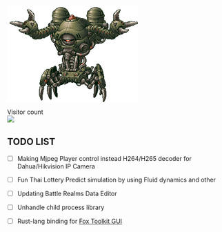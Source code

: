 <img align="center" src="https://github.com/KravitzMC/KravitzMC/blob/main/aa4.gif"> 

<p align="left"> 
  Visitor count<br>
  <img src="https://profile-counter.glitch.me/KravitzMC/count.svg"/>
<p align="left">


## TODO LIST

- [ ] Making Mjpeg Player control instead H264/H265 decoder for Dahua/Hikvision IP Camera
- [ ] Fun Thai Lottery Predict simulation by using Fluid dynamics and other
- [ ] Updating Battle Realms Data Editor
- [ ] Unhandle child process library
- [ ] Rust-lang binding for [Fox Toolkit GUI](http://www.fox-toolkit.org/)

